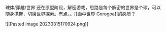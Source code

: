 球体/穿越/世界
还在原型阶段，解密游戏，思路是每个解密的世界是个球，可以随身携带，切换世界探索。有点。。[[画中世界 Gorogoa]]的感觉？



![[Pasted image 20230315170924.png]]
